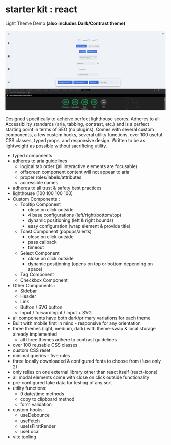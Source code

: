 # starter kit : react

Light Theme Demo **(also includes Dark/Contrast theme)**

![screenshot](./screenshots/react_score.png)

Designed specifically to acheive perfect lighthouse scores. Adheres to all Accessibility standards (aria, tabbing, contrast, etc.) and is a perfect starting point in terms of SEO (no plugins). Comes with several custom components, a few custom hooks, several utility functions, over 100 useful CSS classes, typed props, and responsive design. Written to be as lightweight as possible without sacrificing utility.

* typed components
* adheres to aria guidelines
  * logical tab order (all interactive elements are focusable)
  * offscreen component content will not appear to aria
  * proper roles/labels/attributes
  * accessible names
* adheres to all trust & safety best practices
* lighthouse (100 100 100 100)
* Custom Components :
  * Tooltip Component
    * close on click outside
    * 4 base configurations (left/right/bottom/top)
    * dynamic positioning (left & right bounds)
    * easy configuration (wrap element & provide title)
  * Toast Component (popups/alerts)
    * close on click outside
    * pass callback
    * timeout
  * Select Component
    * close on click outside
    * dynamic positioning (opens on top or bottom depending on space)
  * Tag Component
  * Checkbox Component
* Other Components :
  * Sidebar
  * Header
  * Link
  * Button / SVG button
  * Input / forwardInput / Input + SVG
* all components have both dark/primary variations for each theme
* Built with mobile first in mind - responsive for any orientation
* three themes (light, medium, dark) with theme-swap & local storage already implemented
  * all three themes adhere to contrast guidelines
* over 100 reusable CSS classes
* custom CSS reset
* minimal queries - five rules
* three locally downloaded & configured fonts to choose from (!use only 2)
* only relies on one external library other than react itself (react-icons)
* all modal elements come with close on click outside functionality
* pre-configured fake data for testing of any sort
* utility functions:
  * 9 date/time methods
  * copy to clipboard method
  * form validation
* custom hooks:
  * useDebounce
  * useFetch
  * useIsFirstRender
  * useLocal
* vite tooling
